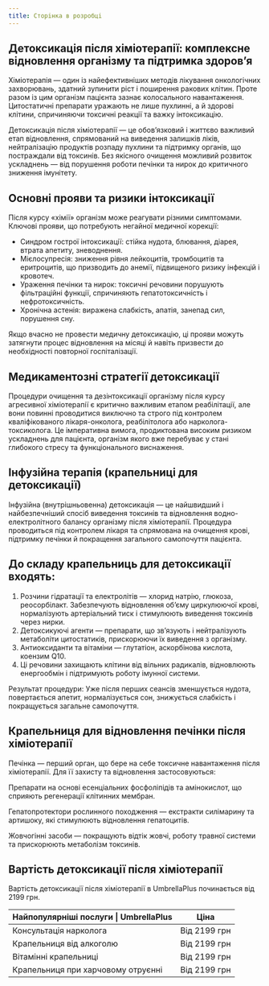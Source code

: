 ```yaml
---
title: Сторiнка в розробцi
---
```


## Детоксикація після хіміотерапії: комплексне відновлення організму та підтримка здоров’я

Хіміотерапія — один із найефективніших методів лікування онкологічних захворювань, здатний зупинити ріст і поширення ракових клітин. Проте разом із цим організм пацієнта зазнає колосального навантаження. Цитостатичні препарати уражають не лише пухлинні, а й здорові клітини, спричиняючи токсичні реакції та важку інтоксикацію.

Детоксикація після хіміотерапії — це обов’язковий і життєво важливий етап відновлення, спрямований на виведення залишків ліків, нейтралізацію продуктів розпаду пухлини та підтримку органів, що постраждали від токсинів. Без якісного очищення можливий розвиток ускладнень — від порушення роботи печінки та нирок до критичного зниження імунітету.

## Основні прояви та ризики інтоксикації

Після курсу «хімії» організм може реагувати різними симптомами. Ключові прояви, що потребують негайної медичної корекції:

* Синдром гострої інтоксикації: стійка нудота, блювання, діарея, втрата апетиту, зневоднення.
* Мієлосупресія: зниження рівня лейкоцитів, тромбоцитів та еритроцитів, що призводить до анемії, підвищеного ризику інфекцій і кровотеч.
* Ураження печінки та нирок: токсичні речовини порушують фільтраційні функції, спричиняють гепатотоксичність і нефротоксичність.
* Хронічна астенія: виражена слабкість, апатія, занепад сил, порушення сну.

Якщо вчасно не провести медичну детоксикацію, ці прояви можуть затягнути процес відновлення на місяці й навіть призвести до необхідності повторної госпіталізації.

## Медикаментозні стратегії детоксикації

Процедури очищення та дезінтоксикації організму після курсу агресивної хіміотерапії є критично важливим етапом реабілітації, але вони повинні проводитися виключно та строго під контролем кваліфікованого лікаря-онколога, реабілітолога або нарколога-токсиколога. Це імперативна вимога, продиктована високим ризиком ускладнень для пацієнта, організм якого вже перебуває у стані глибокого стресу та функціонального виснаження.

## Інфузійна терапія (крапельниці для детоксикації)

Інфузійна (внутрішньовенна) детоксикація — це найшвидший і найбезпечніший спосіб виведення токсинів та відновлення водно-електролітного балансу організму після хіміотерапії. Процедура проводиться під контролем лікаря та спрямована на очищення крові, підтримку печінки й покращення загального самопочуття пацієнта.

## До складу крапельниць для детоксикації входять:

1. Розчини гідратації та електролітів — хлорид натрію, глюкоза, реосорбілакт. Забезпечують відновлення об’єму циркулюючої крові, нормалізують артеріальний тиск і стимулюють виведення токсинів через нирки.
2. Детоксикуючі агенти — препарати, що зв’язують і нейтралізують метаболіти цитостатиків, прискорюючи їх виведення з організму.
3. Антиоксиданти та вітаміни — глутатіон, аскорбінова кислота, коензим Q10.
4. Ці речовини захищають клітини від вільних радикалів, відновлюють енергообмін і підтримують роботу імунної системи.

Результат процедури: Уже після перших сеансів зменшується нудота, повертається апетит, нормалізується сон, знижується слабкість і покращується загальне самопочуття.

## Крапельниця для відновлення печінки після хіміотерапії

Печінка — перший орган, що бере на себе токсичне навантаження після хіміотерапії. Для її захисту та відновлення застосовуються:

Препарати на основі есенціальних фосфоліпідів та амінокислот, що сприяють регенерації клітинних мембран.

Гепатопротектори рослинного походження — екстракти силімарину та артишоку, які стимулюють відновлення гепатоцитів.

Жовчогінні засоби — покращують відтік жовчі, роботу травної системи та прискорюють метаболізм токсинів.

## Вартість детоксикації після хіміотерапії

Вартість детоксикації після хіміотерапії в UmbrellaPlus починається від 2199 грн.

| Найпопулярніші послуги \| UmbrellaPlus | Ціна         |
| -------------------------------------- | ------------ |
| Консультація нарколога                 | Від 2199 грн |
| Крапельниця від алкоголю               | Від 2199 грн |
| Вітамінні крапельниці                  | Від 2199 грн |
| Крапельниця при харчовому отруєнні     | Від 2199 грн |

